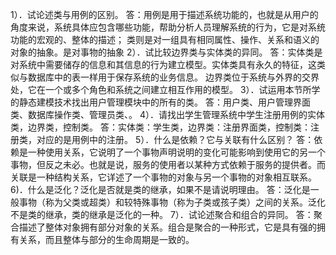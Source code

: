 1）．试论述类与用例的区别。
答：用例是用于描述系统功能的，也就是从用户的角度来说，系统具体应包含哪些功能，帮助分析人员理解系统的行为，它是对系统功能的宏观的、整体的描述；
类则是对一组具有相同属性、操作、关系和语义的对象的抽象。是对事物的抽象
2）．试比较边界类与实体类的异同。
答：实体类是对系统中需要储存的信息和其信息的行为建立模型。实体类具有永久的特征，这类似与数据库中的表一样用于保存系统的业务信息。
边界类位于系统与外界的交界处，它在一个或多个角色和系统之间建立相互作用的模型。
3）．试运用本节所学的静态建模技术找出用户管理模块中的所有的类。
答：用户类、用户管理界面类、数据库操作类、管理员类、。
4）．请找出学生管理系统中学生注册用例的实体类，边界类，控制类。
答：实体类：学生类，边界类：注册界面类，控制类：注册类，对应的是用例中的注册。
5）．什么是依赖？它与关联有什么区别？
答：依赖是一种使用关系，它说明了一个事物声明说明的变化可能影响到使用它的另一个事物，但反之未必。也就是说，服务的使用者以某种方式依赖于服务的提供者。而关联是一种结构关系，它详述了一个事物的对象与另一个事物的对象相互联系。
6)．什么是泛化？泛化是否就是类的继承，如果不是请说明理由。
答：泛化是一般事物（称为父类或超类）和较特殊事物（称为子类或孩子类）之间的关系。泛化不是类的继承，类的继承是泛化的一种。
7）．试论述聚合和组合的异同。
答：聚合描述了整体对象拥有部分对象的关系。组合是聚合的一种形式，它是具有强的拥有关系，而且整体与部分的生命周期是一致的。

